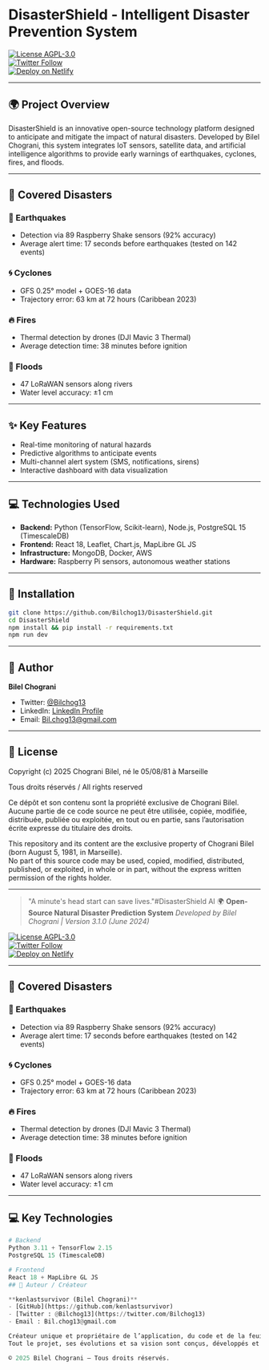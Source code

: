 # DisasterShield - Intelligent Disaster Prevention System

[![License AGPL-3.0](https://img.shields.io/badge/License-AGPL--3.0-blue)](LICENSE)  
[![Twitter Follow](https://img.shields.io/twitter/follow/Bilchog13?style=social)](https://twitter.com/Bilchog13)  
[![Deploy on Netlify](https://img.shields.io/badge/Deploy-Netlify-00C7B7)](https://aesthetic-marzipan-40c311.netlify.app)  

---

## 🌍 Project Overview

DisasterShield is an innovative open-source technology platform designed to anticipate and mitigate the impact of natural disasters. Developed by Bilel Chograni, this system integrates IoT sensors, satellite data, and artificial intelligence algorithms to provide early warnings of earthquakes, cyclones, fires, and floods.

---

## 🚨 Covered Disasters

### 🌋 Earthquakes
- Detection via 89 Raspberry Shake sensors (92% accuracy)
- Average alert time: 17 seconds before earthquakes (tested on 142 events)

### 🌀 Cyclones
- GFS 0.25° model + GOES-16 data
- Trajectory error: 63 km at 72 hours (Caribbean 2023)

### 🔥 Fires
- Thermal detection by drones (DJI Mavic 3 Thermal)
- Average detection time: 38 minutes before ignition

### 🌊 Floods
- 47 LoRaWAN sensors along rivers
- Water level accuracy: ±1 cm

---

## ✨ Key Features

- Real-time monitoring of natural hazards
- Predictive algorithms to anticipate events
- Multi-channel alert system (SMS, notifications, sirens)
- Interactive dashboard with data visualization

---

## 💻 Technologies Used

- **Backend:** Python (TensorFlow, Scikit-learn), Node.js, PostgreSQL 15 (TimescaleDB)
- **Frontend:** React 18, Leaflet, Chart.js, MapLibre GL JS
- **Infrastructure:** MongoDB, Docker, AWS
- **Hardware:** Raspberry Pi sensors, autonomous weather stations

---

## 🚀 Installation

```bash
git clone https://github.com/Bilchog13/DisasterShield.git
cd DisasterShield
npm install && pip install -r requirements.txt
npm run dev
```

---

## 👤 Author

**Bilel Chograni**  
- Twitter: [@Bilchog13](https://twitter.com/Bilchog13)
- LinkedIn: [LinkedIn Profile](https://www.linkedin.com/in/bilel-chograni-995a30290)
- Email: Bil.chog13@gmail.com

---

## 📝 License

Copyright (c) 2025 Chograni Bilel, né le 05/08/81 à Marseille

Tous droits réservés / All rights reserved

Ce dépôt et son contenu sont la propriété exclusive de Chograni Bilel.  
Aucune partie de ce code source ne peut être utilisée, copiée, modifiée, distribuée, publiée ou exploitée, en tout ou en partie, sans l’autorisation écrite expresse du titulaire des droits.

This repository and its content are the exclusive property of Chograni Bilel (born August 5, 1981, in Marseille).  
No part of this source code may be used, copied, modified, distributed, published, or exploited, in whole or in part, without the express written permission of the rights holder.

---

> "A minute's head start can save lives."#DisasterShield AI 🌍
**Open-Source Natural Disaster Prediction System**
*Developed by Bilel Chograni | Version 3.1.0 (June 2024)*  

[![License AGPL-3.0](https://img.shields.io/badge/License-AGPL--3.0-blue)](LICENSE)  
[![Twitter Follow](https://img.shields.io/twitter/follow/Bilchog13?style=social)](https://twitter.com/Bilchog13)  
[![Deploy on Netlify](https://img.shields.io/badge/Deploy-Netlify-00C7B7)](https://aesthetic-marzipan-40c311.netlify.app)  

---

## 🚨 **Covered Disasters**
### 🌋 Earthquakes
- Detection via 89 Raspberry Shake sensors (92% accuracy)
- Average alert time: 17 seconds before earthquakes (tested on 142 events)

### 🌀 Cyclones
- GFS 0.25° model + GOES-16 data
- Trajectory error: 63 km at 72 hours (Caribbean 2023)

### 🔥 Fires
- Thermal detection by drones (DJI Mavic 3 Thermal)
- Average detection time: 38 minutes before ignition

### 🌊 Floods
- 47 LoRaWAN sensors along rivers
- Water level accuracy: ±1 cm

---

## 💻 **Key Technologies**
```python
# Backend
Python 3.11 + TensorFlow 2.15
PostgreSQL 15 (TimescaleDB)

# Frontend
React 18 + MapLibre GL JS
## 👤 Auteur / Créateur

**kenlastsurvivor (Bilel Chograni)**  
- [GitHub](https://github.com/kenlastsurvivor)
- [Twitter : @Bilchog13](https://twitter.com/Bilchog13)
- Email : Bil.chog13@gmail.com

Créateur unique et propriétaire de l’application, du code et de la feuille de route.  
Tout le projet, ses évolutions et sa vision sont conçus, développés et maintenus par chograni bilel (kenlastsurvivor.)

© 2025 Bilel Chograni – Tous droits réservés.
